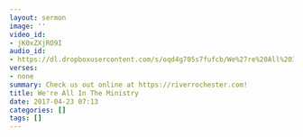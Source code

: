 ```yaml
---
layout: sermon
image: ''
video_id:
- jK0xZXjRO9I
audio_id:
- https://dl.dropboxusercontent.com/s/oqd4g705s7fufcb/We%27re%20All%20In%20The%20Ministry.mp3?dl=0
verses:
- none
summary: Check us out online at https://riverrochester.com!
title: We're All In The Ministry
date: 2017-04-23 07:13
categories: []
tags: []
---
```

